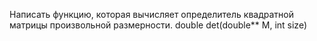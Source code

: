 Написать функцию, которая вычисляет определитель квадратной матрицы произвольной размерности. 
double det(double** M, int size)
